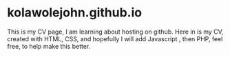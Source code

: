 # kolawolejohn.github.io
This is my CV page, I am learning about hosting on github. Here in is my CV, created with HTML, CSS,
and hopefully I will add Javascript , then PHP, feel free, to help make this better.
